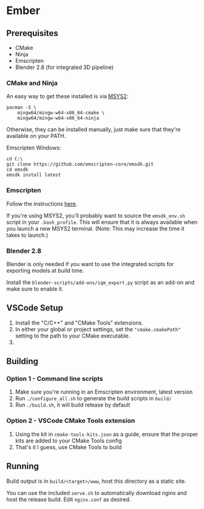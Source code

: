 # Ember

## Prerequisites

- CMake
- Ninja
- Emscripten
- Blender 2.8 (for integrated 3D pipeline)

### CMake and Ninja

An easy way to get these installed is via [MSYS2](https://www.msys2.org/):
```
pacman -S \
    mingw64/mingw-w64-x86_64-cmake \
    mingw64/mingw-w64-x86_64-ninja
```

Otherwise, they can be installed manually, just make sure that they're available on your PATH.

Emscripten Windows:
```
cd C:\
git clone https://github.com/emscripten-core/emsdk.git
cd emsdk
emsdk install latest
```

### Emscripten

Follow the instructions [here](https://emscripten.org/docs/getting_started/downloads.html).

If you're using MSYS2, you'll probably want to source the `emsdk_env.sh` script in your `.bash_profile`.
This will ensure that it is always available when you launch a new MSYS2 terminal.
(Note: This may increase the time it takes to launch.)

### Blender 2.8

Blender is only needed if you want to use the integrated scripts for exporting models at build time.

Install the `blender-scripts/add-ons/iqm_export.py` script as an add-on and make sure to enable it.

## VSCode Setup

1. Install the "C/C++" and "CMake Tools" extensions.
2. In either your global or project settings, set the `"cmake.cmakePath"` setting to the path to your CMake executable.
3.

## Building

### Option 1 - Command line scripts
1. Make sure you're running in an Emscripten environment, latest version
2. Run `./configure_all.sh` to generate the build scripts in `build/`
3. Run `./build.sh`, it will build release by default

### Option 2 - VSCode CMake Tools extension
1. Using the kit in `cmake-tools-kits.json` as a guide, ensure that the proper kits are added to your CMake Tools config
2. That's it I guess, use CMake Tools to build

## Running

Build output is in `build/<target>/www`, host this directory as a static site.

You can use the included `serve.sh` to automatically download nginx and host the release build.
Edit `nginx.conf` as desired.
